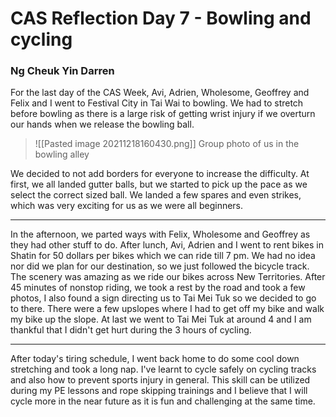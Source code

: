 # CAS Reflection Day 7 - Bowling and cycling
### Ng Cheuk Yin Darren

For the last day of the CAS Week, Avi, Adrien, Wholesome, Geoffrey and Felix and I went to Festival City in Tai Wai to bowling. We had to stretch before bowling as there is a large risk of getting wrist injury if we overturn our hands when we release the bowling ball.
> ![[Pasted image 20211218160430.png]]
> Group photo of us in the bowling alley

We decided to not add borders for everyone to increase the difficulty. At first, we all landed gutter balls, but we started to pick up the pace as we select the correct sized ball.
We landed a few spares and even strikes, which was very exciting for us as we were all beginners.

---

In the afternoon, we parted ways with Felix, Wholesome and Geoffrey as they had other stuff to do. 
After lunch, Avi, Adrien and I went to rent bikes in Shatin for 50 dollars per bikes which we can ride till 7 pm. We had no idea nor did we plan for our destination, so we just followed the bicycle track.
The scenery was amazing as we ride our bikes across New Territories.
After 45 minutes of nonstop riding, we took a rest by the road and took a few photos, I also found a sign directing us to Tai Mei Tuk so we decided to go to there.
There were a few upslopes where I had to get off my bike and walk my bike up the slope.
At last we went to Tai Mei Tuk at around 4 and I am thankful that I didn't get hurt during the 3 hours of cycling.

---

After today's tiring schedule, I went back home to do some cool down stretching and took a long nap. I've learnt to cycle safely on cycling tracks and also how to prevent sports injury in general. This skill can be utilized during my PE lessons and rope skipping trainings and I believe that I will cycle more in the near future as it is fun and challenging at the same time.